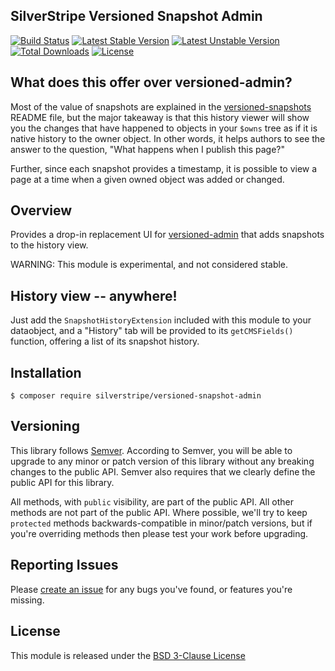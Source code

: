 ## SilverStripe Versioned Snapshot Admin

[![Build Status](https://github.com/silverstripe/silverstripe-versioned-snapshot-admin/actions/workflows/ci.yml/badge.svg)](https://github.com/silverstripe/silverstripe-versioned-snapshot-admin/actions/workflows/ci.yml)
[![Latest Stable Version](https://poser.pugx.org/silverstripe/versioned-snapshot-admin/version.svg)](https://packagist.org/packages/silverstripe/versioned-snapshot-admin)
[![Latest Unstable Version](https://poser.pugx.org/silverstripe/versioned-snapshot-admin/v/unstable.svg)](https://packagist.org/packages/silverstripe/versioned-snapshot-admin)
[![Total Downloads](https://poser.pugx.org/silverstripe/versioned-snapshot-admin/downloads.svg)](https://packagist.org/packages/silverstripe/versioned-snapshot-admin)
[![License](https://poser.pugx.org/silverstripe/versioned-snapshot-admin/license.svg)](https://github.com/silverstripe/silverstripe-versioned-snapshot-admin#license)

## What does this offer over versioned-admin?

Most of the value of snapshots are explained in the [versioned-snapshots](https://github.com/silverstripe/silverstripe-versioned-snapshots) README file, but the major takeaway is that this history viewer will show you the changes that have happened to objects in your `$owns` tree as if it is native history to the owner object. In other words, it helps authors to see the answer to the question, "What happens when I publish this page?"

Further, since each snapshot provides a timestamp, it is possible to view a page at a time when a given owned object was added or changed.

## Overview

Provides a drop-in replacement UI for [versioned-admin](https://github.com/silverstripe/silverstripe-versioned-admin)
that adds snapshots to the history view.

WARNING: This module is experimental, and not considered stable.

## History view -- anywhere!

Just add the `SnapshotHistoryExtension` included with this module to your dataobject, and a "History" tab will be provided to its `getCMSFields()` function, offering a list of its snapshot history.

## Installation

```
$ composer require silverstripe/versioned-snapshot-admin
```

## Versioning

This library follows [Semver](http://semver.org). According to Semver,
you will be able to upgrade to any minor or patch version of this library
without any breaking changes to the public API. Semver also requires that
we clearly define the public API for this library.

All methods, with `public` visibility, are part of the public API. All
other methods are not part of the public API. Where possible, we'll try
to keep `protected` methods backwards-compatible in minor/patch versions,
but if you're overriding methods then please test your work before upgrading.

## Reporting Issues

Please [create an issue](http://github.com/silverstripe/silverstripe-versioned-snapshot-admin/issues)
for any bugs you've found, or features you're missing.

## License

This module is released under the [BSD 3-Clause License](LICENSE)
